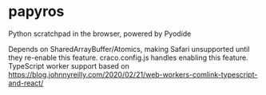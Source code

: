 # papyros
Python scratchpad in the browser, powered by Pyodide

Depends on SharedArrayBuffer/Atomics, making Safari unsupported until they re-enable this feature. craco.config.js handles enabling this feature.
TypeScript worker support based on https://blog.johnnyreilly.com/2020/02/21/web-workers-comlink-typescript-and-react/